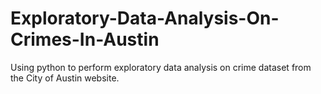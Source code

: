 # Exploratory-Data-Analysis-On-Crimes-In-Austin
Using python to perform exploratory data analysis on crime dataset from the City of Austin website.
